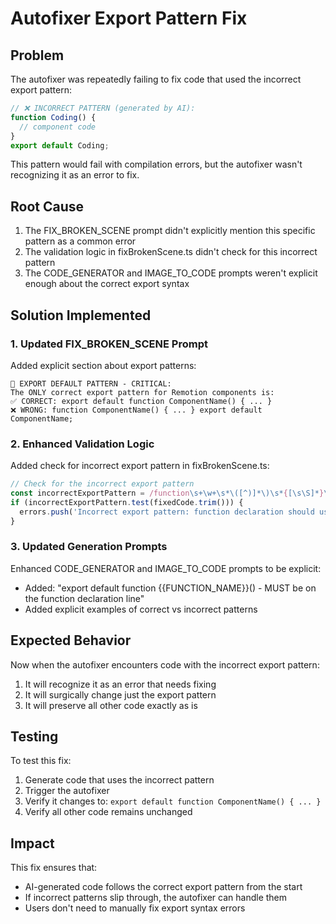 # Autofixer Export Pattern Fix

## Problem
The autofixer was repeatedly failing to fix code that used the incorrect export pattern:
```javascript
// ❌ INCORRECT PATTERN (generated by AI):
function Coding() {
  // component code
}
export default Coding;
```

This pattern would fail with compilation errors, but the autofixer wasn't recognizing it as an error to fix.

## Root Cause
1. The FIX_BROKEN_SCENE prompt didn't explicitly mention this specific pattern as a common error
2. The validation logic in fixBrokenScene.ts didn't check for this incorrect pattern
3. The CODE_GENERATOR and IMAGE_TO_CODE prompts weren't explicit enough about the correct export syntax

## Solution Implemented

### 1. Updated FIX_BROKEN_SCENE Prompt
Added explicit section about export patterns:
```
🚨 EXPORT DEFAULT PATTERN - CRITICAL:
The ONLY correct export pattern for Remotion components is:
✅ CORRECT: export default function ComponentName() { ... }
❌ WRONG: function ComponentName() { ... } export default ComponentName;
```

### 2. Enhanced Validation Logic
Added check for incorrect export pattern in fixBrokenScene.ts:
```javascript
// Check for the incorrect export pattern
const incorrectExportPattern = /function\s+\w+\s*\([^)]*\)\s*{[\s\S]*}\s*export\s+default\s+\w+;?$/;
if (incorrectExportPattern.test(fixedCode.trim())) {
  errors.push('Incorrect export pattern: function declaration should use export default function');
}
```

### 3. Updated Generation Prompts
Enhanced CODE_GENERATOR and IMAGE_TO_CODE prompts to be explicit:
- Added: "export default function {{FUNCTION_NAME}}() - MUST be on the function declaration line"
- Added explicit examples of correct vs incorrect patterns

## Expected Behavior
Now when the autofixer encounters code with the incorrect export pattern:
1. It will recognize it as an error that needs fixing
2. It will surgically change just the export pattern
3. It will preserve all other code exactly as is

## Testing
To test this fix:
1. Generate code that uses the incorrect pattern
2. Trigger the autofixer
3. Verify it changes to: `export default function ComponentName() { ... }`
4. Verify all other code remains unchanged

## Impact
This fix ensures that:
- AI-generated code follows the correct export pattern from the start
- If incorrect patterns slip through, the autofixer can handle them
- Users don't need to manually fix export syntax errors